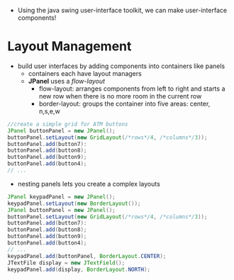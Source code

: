 - Using the java swing user-interface toolkit, we can make user-interface components!

# Layout Management

- build user interfaces by adding components into containers like panels
  - containers each have layout managers
  - **JPanel** uses a *flow-layout*
    - flow-layout: arranges components from left to right and starts a new row when there is no more room in the current row
    - border-layout: groups the container into five areas: center, n,s,e,w

```java
//create a simple grid for ATM buttons
JPanel buttonPanel = new JPanel();
buttonPanel.setLayout(new GridLayout(/*rows*/4, /*columns*/3));
buttonPanel.add(button7):
buttonPanel.add(button8);
buttonPanel.add(button9);
buttonPanel.add(button4);
// ...
```

- nesting panels lets you create a complex layouts

```java
JPanel keypadPanel = new JPanel();
keypadPanel.setLayout(new BorderLayout());
JPanel buttonPanel = new JPanel();
buttonPanel.setLayout(new GridLayout(/*rows*/4, /*columns*/3));
buttonPanel.add(button7):
buttonPanel.add(button8);
buttonPanel.add(button9);
buttonPanel.add(button4);
// ...
keypadPanel.add(buttonPanel, BorderLayout.CENTER);
JTextFile display = new JTextField();
keypadPanel.add(display, BorderLayout.NORTH);
```
